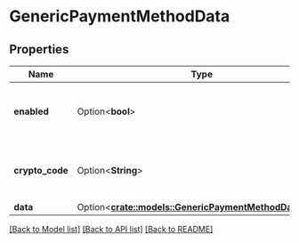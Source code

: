 # GenericPaymentMethodData

## Properties

Name | Type | Description | Notes
------------ | ------------- | ------------- | -------------
**enabled** | Option<**bool**> | Whether the payment method is enabled | [optional]
**crypto_code** | Option<**String**> | The currency code of the payment method | [optional]
**data** | Option<[**crate::models::GenericPaymentMethodDataData**](GenericPaymentMethodData_data.md)> |  | [optional]

[[Back to Model list]](../README.md#documentation-for-models) [[Back to API list]](../README.md#documentation-for-api-endpoints) [[Back to README]](../README.md)


